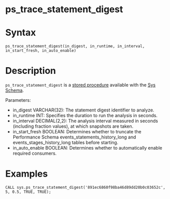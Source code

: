 # ps_trace_statement_digest

#

# Syntax

```
ps_trace_statement_digest(in_digest, in_runtime, in_interval, in_start_fresh, in_auto_enable)
```

#

# Description

`ps_trace_statement_digest` is a [stored procedure](/en/stored-procedures/) available with the [Sys Schema](../sys-schema-sys_config-table.md).

Parameters:

* in_digest VARCHAR(32): The statement digest identifier to analyze.
* in_runtime INT: Specifies the duration to run the analysis in seconds.
* in_interval DECIMAL(2,2): The analysis interval measured in seconds (including fraction values), at which snapshots are taken.
* in_start_fresh BOOLEAN: Determines whether to truncate the Performance Schema events_statements_history_long and events_stages_history_long tables before starting.
* in_auto_enable BOOLEAN: Determines whether to automatically enable required consumers.

#

# Examples

```
CALL sys.ps_trace_statement_digest('891ec6860f98ba46d89dd20b0c03652c', 5, 0.5, TRUE, TRUE);
```
